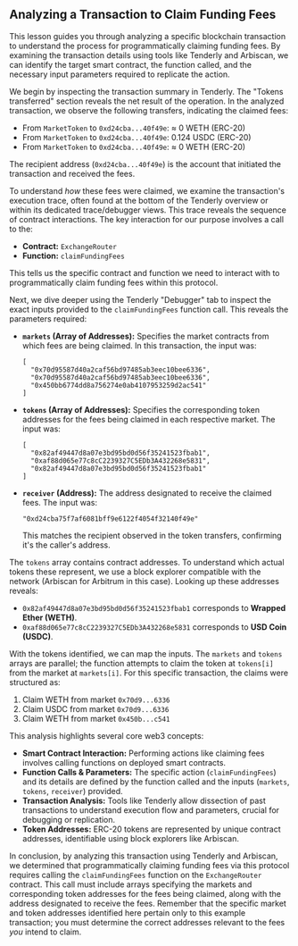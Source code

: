 ## Analyzing a Transaction to Claim Funding Fees

This lesson guides you through analyzing a specific blockchain transaction to understand the process for programmatically claiming funding fees. By examining the transaction details using tools like Tenderly and Arbiscan, we can identify the target smart contract, the function called, and the necessary input parameters required to replicate the action.

We begin by inspecting the transaction summary in Tenderly. The "Tokens transferred" section reveals the net result of the operation. In the analyzed transaction, we observe the following transfers, indicating the claimed fees:

*   From `MarketToken` to `0xd24cba...40f49e`: ≈ 0 WETH (ERC-20)
*   From `MarketToken` to `0xd24cba...40f49e`: 0.124 USDC (ERC-20)
*   From `MarketToken` to `0xd24cba...40f49e`: ≈ 0 WETH (ERC-20)

The recipient address (`0xd24cba...40f49e`) is the account that initiated the transaction and received the fees.

To understand *how* these fees were claimed, we examine the transaction's execution trace, often found at the bottom of the Tenderly overview or within its dedicated trace/debugger views. This trace reveals the sequence of contract interactions. The key interaction for our purpose involves a call to the:

*   **Contract:** `ExchangeRouter`
*   **Function:** `claimFundingFees`

This tells us the specific contract and function we need to interact with to programmatically claim funding fees within this protocol.

Next, we dive deeper using the Tenderly "Debugger" tab to inspect the exact inputs provided to the `claimFundingFees` function call. This reveals the parameters required:

*   **`markets` (Array of Addresses):** Specifies the market contracts from which fees are being claimed. In this transaction, the input was:
    ```
    [
      "0x70d95587d40a2caf56bd97485ab3eec10bee6336",
      "0x70d95587d40a2caf56bd97485ab3eec10bee6336",
      "0x450bb6774dd8a756274e0ab4107953259d2ac541"
    ]
    ```
*   **`tokens` (Array of Addresses):** Specifies the corresponding token addresses for the fees being claimed in each respective market. The input was:
    ```
    [
      "0x82af49447d8a07e3bd95bd0d56f35241523fbab1",
      "0xaf88d065e77c8cC2239327C5EDb3A432268e5831",
      "0x82af49447d8a07e3bd95bd0d56f35241523fbab1"
    ]
    ```
*   **`receiver` (Address):** The address designated to receive the claimed fees. The input was:
    ```
    "0xd24cba75f7af6081bff9e6122f4054f32140f49e"
    ```
    This matches the recipient observed in the token transfers, confirming it's the caller's address.

The `tokens` array contains contract addresses. To understand which actual tokens these represent, we use a block explorer compatible with the network (Arbiscan for Arbitrum in this case). Looking up these addresses reveals:

*   `0x82af49447d8a07e3bd95bd0d56f35241523fbab1` corresponds to **Wrapped Ether (WETH)**.
*   `0xaf88d065e77c8cC2239327C5EDb3A432268e5831` corresponds to **USD Coin (USDC)**.

With the tokens identified, we can map the inputs. The `markets` and `tokens` arrays are parallel; the function attempts to claim the token at `tokens[i]` from the market at `markets[i]`. For this specific transaction, the claims were structured as:

1.  Claim WETH from market `0x70d9...6336`
2.  Claim USDC from market `0x70d9...6336`
3.  Claim WETH from market `0x450b...c541`

This analysis highlights several core web3 concepts:

*   **Smart Contract Interaction:** Performing actions like claiming fees involves calling functions on deployed smart contracts.
*   **Function Calls & Parameters:** The specific action (`claimFundingFees`) and its details are defined by the function called and the inputs (`markets`, `tokens`, `receiver`) provided.
*   **Transaction Analysis:** Tools like Tenderly allow dissection of past transactions to understand execution flow and parameters, crucial for debugging or replication.
*   **Token Addresses:** ERC-20 tokens are represented by unique contract addresses, identifiable using block explorers like Arbiscan.

In conclusion, by analyzing this transaction using Tenderly and Arbiscan, we determined that programmatically claiming funding fees via this protocol requires calling the `claimFundingFees` function on the `ExchangeRouter` contract. This call must include arrays specifying the markets and corresponding token addresses for the fees being claimed, along with the address designated to receive the fees. Remember that the specific market and token addresses identified here pertain only to this example transaction; you must determine the correct addresses relevant to the fees *you* intend to claim.
